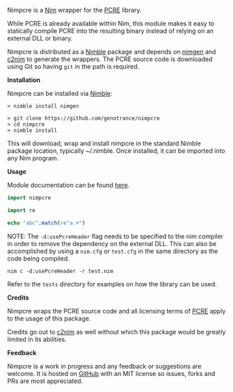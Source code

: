 Nimpcre is a [Nim](https://nim-lang.org/) wrapper for the [PCRE](https://github.com/svn2github/pcre) library.

While PCRE is already available within Nim, this module makes it easy to statically compile PCRE into the resulting binary instead of relying on an external DLL or binary.

Nimpcre is distributed as a [Nimble](https://github.com/nim-lang/nimble) package and depends on [nimgen](https://github.com/genotrance/nimgen) and [c2nim](https://github.com/nim-lang/c2nim/) to generate the wrappers. The PCRE source code is downloaded using Git so having ```git``` in the path is required.

__Installation__

Nimpcre can be installed via [Nimble](https://github.com/nim-lang/nimble):

```
> nimble install nimgen

> git clone https://github.com/genotrance/nimpcre
> cd nimpcre
> nimble install
```

This will download, wrap and install nimpcre in the standard Nimble package location, typically ~/.nimble. Once installed, it can be imported into any Nim program.

__Usage__

Module documentation can be found [here](http://nimgen.genotrance.com/nimpcre).

```nim
import nimpcre

import re

echo "abc".match(re"a.+")
```

NOTE: The `-d:usePcreHeader` flag needs to be specified to the nim compiler in order to remove the dependency on the external DLL. This can also be accomplished by using a `nim.cfg` or `test.cfg` in the same directory as the code being compiled.

```
nim c -d:usePcreHeader -r test.nim
```

Refer to the ```tests``` directory for examples on how the library can be used.

__Credits__

Nimpcre wraps the PCRE source code and all licensing terms of [PCRE](https://github.com/svn2github/pcre/blob/master/LICENCE) apply to the usage of this package.

Credits go out to [c2nim](https://github.com/nim-lang/c2nim/) as well without which this package would be greatly limited in its abilities.

__Feedback__

Nimpcre is a work in progress and any feedback or suggestions are welcome. It is hosted on [GitHub](https://github.com/genotrance/nimpcre) with an MIT license so issues, forks and PRs are most appreciated.
